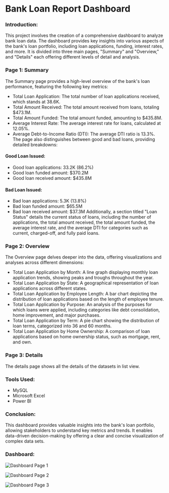 # Bank Loan Report Dashboard
### Introduction:
This project involves the creation of a comprehensive dashboard to analyze bank loan data. The dashboard provides key insights into various aspects of the bank's loan portfolio, including loan applications, funding, interest rates, and more. It is divided into three main pages, "Summary" and "Overview," and "Details" each offering different levels of detail and analysis.
### Page 1: Summary
The Summary page provides a high-level overview of the bank's loan performance, featuring the following key metrics:
+	Total Loan Application: The total number of loan applications received, which stands at 38.6K.
+	Total Amount Received: The total amount received from loans, totaling $473.1M.
+	Total Amount Funded: The total amount funded, amounting to $435.8M.
+	Average Interest Rate: The average interest rate for loans, calculated at 12.05%.
+	Average Debt-to-Income Ratio (DTI): The average DTI ratio is 13.3%.
The page also distinguishes between good and bad loans, providing detailed breakdowns:
####	Good Loan Issued:
+	Good loan applications: 33.2K (86.2%)
+	Good loan funded amount: $370.2M
+	Good loan received amount: $435.8M
####	Bad Loan Issued:
+	Bad loan applications: 5.3K (13.8%)
+	Bad loan funded amount: $65.5M
+	Bad loan received amount: $37.3M
Additionally, a section titled "Loan Status" details the current status of loans, including the number of applications, the total amount received, the total amount funded, the average interest rate, and the average DTI for categories such as current, charged-off, and fully paid loans.
### Page 2: Overview
The Overview page delves deeper into the data, offering visualizations and analyses across different dimensions:
+	Total Loan Application by Month: A line graph displaying monthly loan application trends, showing peaks and troughs throughout the year.
+	Total Loan Application by State: A geographical representation of loan applications across different states.
+	Total Loan Application by Employee Length: A bar chart depicting the distribution of loan applications based on the length of employee tenure.
+	Total Loan Application by Purpose: An analysis of the purposes for which loans were applied, including categories like debt consolidation, home improvement, and major purchases.
+	Total Loan Application by Term: A pie chart showing the distribution of loan terms, categorized into 36 and 60 months.
+	Total Loan Application by Home Ownership: A comparison of loan applications based on home ownership status, such as mortgage, rent, and own.
### Page 3: Details
The details page shows all the details of the datasets in list view.

### Tools Used:
* MySQL
* Microsoft Excel
* Power BI

### Conclusion:
This dashboard provides valuable insights into the bank's loan portfolio, allowing stakeholders to understand key metrics and trends. It enables data-driven decision-making by offering a clear and concise visualization of complex data sets.

### Dashboard:


![Dashboard Page 1](https://github.com/user-attachments/assets/dff6aba0-cf3d-4721-8916-f90144c03c1b)


![Dashboard Page 2](https://github.com/user-attachments/assets/d8ebef2a-5998-436e-b1aa-b65cc3803ac6)


![Dashboard Page 3](https://github.com/user-attachments/assets/ec41e135-80d6-4aa5-9722-66bfe7c64f79)
